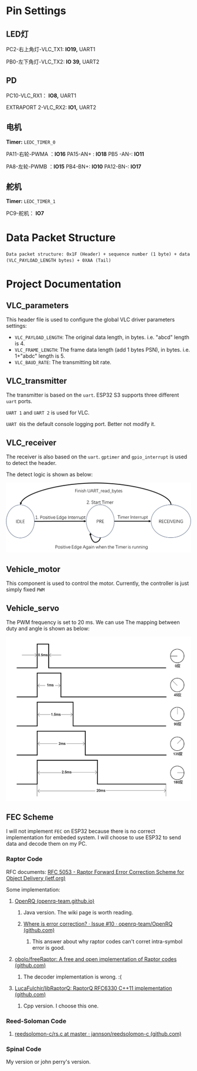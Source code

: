 # Pin Settings

## LED灯

PC2-右上角灯-VLC_TX1: **IO19,**  UART1

PB0-左下角灯-VLC_TX2: **IO 39,**  UART2

## PD

PC10-VLC_RX1： **IO8,**  UART1

EXTRAPORT 2-VLC_RX2:	  **IO1,**  UART2

## 电机

**Timer:**  `LEDC_TIMER_0`

PA11-右轮-PWMA ：**IO16**
PA15-AN+ : **IO18**
PB5 -AN-:   **IO11**

PA8-左轮-PWMB ：**IO15**
PB4-BN+: **IO10**
PA12-BN-: **IO17**

## 舵机

**Timer:**  `LEDC_TIMER_1`

PC9-舵机： **IO7**

# Data Packet Structure

`Data packet structure: 0x1F (Header) + sequence number (1 byte) + data (VLC_PAYLOAD_LENGTH bytes) + 0XAA (Tail)`

# Project Documentation

## VLC_parameters

This header file is used to configure the global VLC driver parameters settings:

* `VLC_PAYLOAD_LENGTH`: The original data length, in bytes. i.e. "abcd" length is 4.
* `VLC_FRAME_LENGTH`: The frame data length (add 1 bytes PSN), in bytes. i.e. 1+"abdc" length is 5.
* `VLC_BAUD_RATE`: The transmitting bit rate.

## VLC_transmitter

The transmitter is based on the `uart`.  ESP32 S3 supports three different `uart` ports.

`UART 1` and `UART 2` is used for VLC.

`UART 0`is the default console logging port. Better not modify it.

## VLC_receiver

The receiver is also based on the `uart`. `gptimer` and `gpio_interrupt` is used to detect the header.

The detect logic is shown as below:

![image](assets/image-20240106175003-wdyijcd.png)

## Vehicle_motor

This component is used to control the motor. Currently, the controller is just simply fixed `PWM`

## Vehicle_servo

The PWM frequency is set to 20 ms. We can use 
The mapping between duty and angle is shown as below:

![image](assets/image-20240107112013-6shnbln.png)

## FEC Scheme

I will not implement `FEC` on ESP32 because there is no correct implementation for embeded system. I will choose to use ESP32 to send data and decode them on my PC.

### Raptor Code

RFC documents: [RFC 5053 - Raptor Forward Error Correction Scheme for Object Delivery (ietf.org)](https://datatracker.ietf.org/doc/html/rfc5053)

Some implementation:

1. [OpenRQ (openrq-team.github.io)](https://openrq-team.github.io/openrq/)

    1. Java version. The wiki page is worth reading.
    2. [Where is error correction? · Issue #10 · openrq-team/OpenRQ (github.com)](https://github.com/openrq-team/OpenRQ/issues/10)

        1. This answer about why raptor codes can't corret intra-symbol error is good.
2. [obolo/freeRaptor: A free and open implementation of Raptor codes (github.com)](https://github.com/obolo/freeRaptor)

    1. The decoder implementation is wrong. :(
3. [LucaFulchir/libRaptorQ: RaptorQ RFC6330 C++11 implementation (github.com)](https://github.com/LucaFulchir/libRaptorQ)

    1. Cpp version. I choose this one.

### Reed-Soloman Code

1. [reedsolomon-c/rs.c at master · jannson/reedsolomon-c (github.com)](https://github.com/jannson/reedsolomon-c/blob/master/rs.c)

### Spinal Code

My version or john perry's version.
